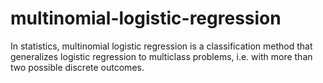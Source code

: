 # multinomial-logistic-regression
In statistics, multinomial logistic regression is a classification method that generalizes logistic regression to multiclass problems, i.e. with more than two possible discrete outcomes.
